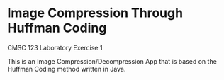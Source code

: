 # Image Compression Through Huffman Coding

CMSC 123 Laboratory Exercise 1

This is an Image Compression/Decompression App that is based on the Huffman Coding method
written in Java.